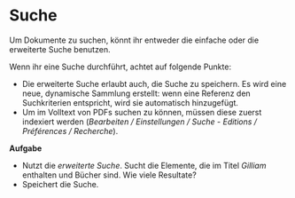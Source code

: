 # Suche

Um Dokumente zu suchen, könnt ihr entweder die einfache oder die erweiterte Suche benutzen.

Wenn ihr eine Suche durchführt, achtet auf folgende Punkte:

* Die erweiterte Suche erlaubt auch, die Suche zu speichern. Es wird eine neue, dynamische Sammlung erstellt: wenn eine Referenz den Suchkriterien entspricht, wird sie automatisch hinzugefügt.
* Um im Volltext von PDFs suchen zu können, müssen diese zuerst indexiert werden \(_Bearbeiten / Einstellungen / Suche_ -  _Editions / Préférences / Recherche_\).

**Aufgabe**

* Nutzt die _erweiterte Suche_. Sucht die Elemente, die im Titel _Gilliam_ enthalten und Bücher sind. Wie viele Resultate?
* Speichert die Suche.


